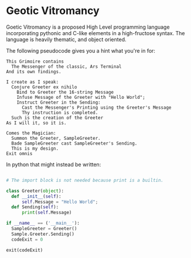 # Geotic Vitromancy
Goetic Vitromancy is a proposed High Level programming language incorporating pythonic and C-like elements in a high-fructose syntax. The language is heavily thematic, and object oriented.

The following pseudocode gives you a hint what you're in for:

```
This Grimoire contains
  The Messenger of the classic, Ars Terminal
And its own findings.
  
I create as I speak:
  Conjure Greeter ex nihilo
    Bind to Greeter the 16-string Message
    Infuse Message of the Greeter with "Hello World";
    Instruct Greeter in the Sending:
      Cast the Messenger's Printing using the Greeter's Message
      Thy instruction is completed.
  Such is the creation of the Greeter
As I will it, so it is.

Comes the Magician:
  Summon the Greeter, SampleGreeter.
  Bade SampleGreeter cast SampleGreeter's Sending.
  This is my design.
Exit omnis
```

In python that might instead be written:
```python

# The import block is not needed because print is a builtin.

class Greeter(object):
  def __init__(self):
      self.Message = "Hello World";
  def Sending(self):
      print(self.Message)

if __name__ == ('__main__'):
  SampleGreeter = Greeter()
  Sample.Greeter.Sending()
  codeExit = 0

exit(codeExit)
